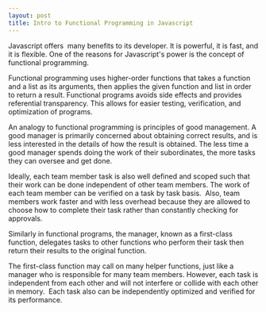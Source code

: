 ```yaml
---
layout: post
title: Intro to Functional Programming in Javascript
---
```

Javascript offers  many benefits to its developer. It is powerful, it is fast, and it is flexible. One of the reasons for Javascript's power is the concept of functional programming.  

Functional programming uses higher-order functions that takes a function and a list as its arguments, then applies the given function and list in order to return a result. Functional programs avoids side effects and provides referential transparency. This allows for easier testing, verification, and optimization of programs. 

An analogy to functional programming is principles of good management. A good manager is primarily concerned about obtaining correct results, and is less interested in the details of how the result is obtained. The less time a good manager spends doing the work of their subordinates, the more tasks they can oversee and get done. 

Ideally, each team member task is also well defined and scoped such that their work can be done independent of other team members. The work of each team member can be verified on a task by task basis.  Also, team members work faster and with less overhead because they are allowed to choose how to complete their task rather than constantly checking for approvals. 

Similarly in functional programs, the manager, known as a first-class function, delegates tasks to other functions who perform their task then return their results to the original function. 

The first-class function may call on many helper functions, just like a manager who is responsible for many team members. However, each task is independent from each other and will not interfere or collide with each other in memory.  Each task also can be independently optimized and verified for its performance.

